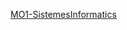 [MO1-SistemesInformatics](https://github.com/Jguijisa12/PORTAFOLIO/blob/main/MODULOS/MO1-SistemesInformatics/UF1/Practica%20Virtualizacion/GithubM01UF1.html)
